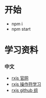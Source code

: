 # 开始

- npm i
- npm start

# 学习资料

### 中文

- [rxjs 官网](https://cn.rx.js.org/class/es6/Observable.js~Observable.html)
- [rxjs 操作符学习](https://rxjs-cn.github.io/learn-rxjs-operators/)
- [rxjs github 组](https://github.com/RxJS-CN)
